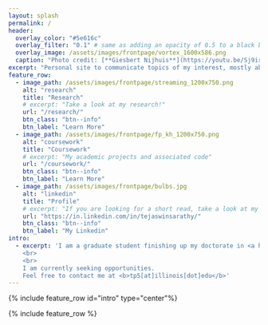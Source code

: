 ```yaml
---
layout: splash
permalink: /
header:
  overlay_color: "#5e616c"
  overlay_filter: "0.1" # same as adding an opacity of 0.5 to a black background
  overlay_image: /assets/images/frontpage/vortex_1600x586.png
  caption: "Photo credit: [**Giesbert Nijhuis**](https://youtu.be/Sj9irzI-Pzw)"
excerpt: "Personal site to communicate topics of my interest, mostly about physics, code & HPC."
feature_row:
  - image_path: /assets/images/frontpage/streaming_1200x750.png
    alt: "research"
    title: "Research"
    # excerpt: "Take a look at my research!"
    url: "/research/"
    btn_class: "btn--info"
    btn_label: "Learn More"
  - image_path: /assets/images/frontpage/fp_kh_1200x750.png
    alt: "coursework"
    title: "Coursework"
    # excerpt: "My academic projects and associated code"
    url: "/coursework/"
    btn_class: "btn--info"
    btn_label: "Learn More"
  - image_path: /assets/images/frontpage/bulbs.jpg
    alt: "linkedin"
    title: "Profile"
    # excerpt: "If you are looking for a short read, take a look at my Linkedin"
    url: "https://in.linkedin.com/in/tejaswinsarathy/"
    btn_class: "btn--info"
    btn_label: "My Linkedin"
intro:
  - excerpt: 'I am a graduate student finishing up my doctorate in <a href="http://mechanical.illinois.edu/">Mechanical Sciences</a> at the <a href="http://illinois.edu/">University of Illinois at Urbana-Champaign</a>. My research focuses on uncovering non-linear dynamics of viscous fluids, soft/rigid structures, and their coupled interaction using computational, theoretical tools. To achieve this I have developed novel algorithms, crafted high-performant codes running on massively parallel architectures which are then integrated with stochastic optimization/learning techniques for inverse-design problems.
    <br>
    <br>
    I am currently seeking opportunities.
    Feel free to contact me at <b>tp5[at]illinois[dot]edu</b>'
---
```


{% include feature_row id="intro" type="center"%}

{% include feature_row %}
